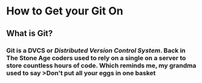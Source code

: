 # **How to Get your Git On**
## What is Git?
### Git is a DVCS or *Distributed Version Control System*.  Back in The Stone Age coders used to rely on a single on a server to store countless hours of code.  Which reminds me, my grandma used to say >Don't put all your eggs in one basket
